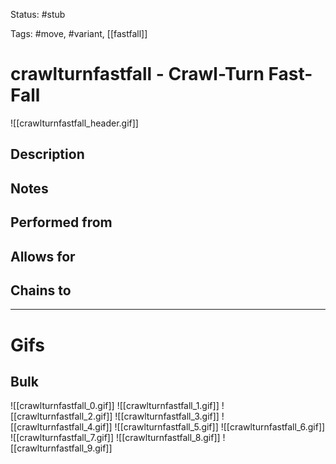 Status: #stub

Tags: #move, #variant, [[fastfall]]

# crawlturnfastfall - Crawl-Turn Fast-Fall
![[crawlturnfastfall_header.gif]]
## Description


## Notes


## Performed from


## Allows for


## Chains to


___
# Gifs
## Bulk
![[crawlturnfastfall_0.gif]]
![[crawlturnfastfall_1.gif]]
![[crawlturnfastfall_2.gif]]
![[crawlturnfastfall_3.gif]]
![[crawlturnfastfall_4.gif]]
![[crawlturnfastfall_5.gif]]
![[crawlturnfastfall_6.gif]]
![[crawlturnfastfall_7.gif]]
![[crawlturnfastfall_8.gif]]
![[crawlturnfastfall_9.gif]]